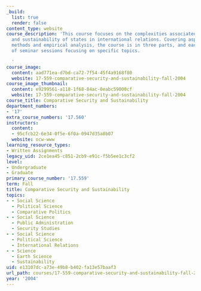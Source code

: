 ```yaml
---
_build:
  list: true
  render: false
content_type: website
course_description: 'This course focuses on the complexities associated with security
  and sustainability of states in international relations. Covering aspects of theory,
  methods and empirical analysis, the course is in three parts, and each consists
  of seminar sessions focusing on specific topics.

  '
course_image:
  content: aad771ea-d7bd-ca72-7f54-45f4a9168f80
  website: 17-559-comparative-security-and-sustainability-fall-2004
course_image_thumbnail:
  content: e9299561-a118-1f68-84ac-0eabc59000cf
  website: 17-559-comparative-security-and-sustainability-fall-2004
course_title: Comparative Security and Sustainability
department_numbers:
- '17'
extra_course_numbers: '17.560'
instructors:
  content:
  - 95cfcb22-6e34-0f5e-6f0a-0947d35a8b07
  website: ocw-www
learning_resource_types:
- Written Assignments
legacy_uid: 2ce1ea45-c851-2cb9-e91c-f5b5ee1c3cf2
level:
- Undergraduate
- Graduate
primary_course_number: '17.559'
term: Fall
title: Comparative Security and Sustainability
topics:
- - Social Science
  - Political Science
  - Comparative Politics
- - Social Science
  - Public Administration
  - Security Studies
- - Social Science
  - Political Science
  - International Relations
- - Science
  - Earth Science
  - Sustainability
uid: e13107dc-a73e-49b8-b402-fa13e57baaf3
url_path: courses/17-559-comparative-security-and-sustainability-fall-2004
year: '2004'
---
```

